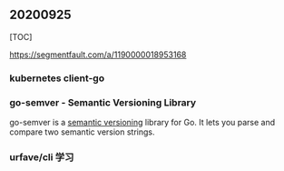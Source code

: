 ## 20200925

[TOC]

https://segmentfault.com/a/1190000018953168

### kubernetes client-go



### go-semver - Semantic Versioning Library

go-semver is a [semantic versioning](http://semver.org/) library for Go. It lets you parse and compare two semantic version strings.





### urfave/cli 学习





